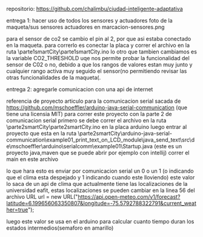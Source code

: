 repositorio: https://github.com/chalimbu/ciudad-inteligente-adaptativa


entrega 1: hacer uso de todos los sensores y actuadores
foto de la maqueta/sus sensores actuadores en marcacion-sensores.png

para el sensor de co2 se cambio el pin al 2, por que asi estaba conectado en la maqueta.
para correrlo es conectar la placa y correr el archivo en la ruta \parte1smartCity\parte1smartCity.ino
lo otro que tambien cambiamos es la variable CO2_THRESHOLD uqe nos permite probar la funcionalidad del sensor de C02 o no, debido a que los rangos de valores
estan muy junto y cualquier rango activa muy seguido el sensor(no permitiendo revisar las otras funcionalidades de la maqueta(.


entrega 2: agregarle comunicacion con una api de internet

referencia de proyecto articulo para la comunicacion serial sacada de https://github.com/mschoeffler/arduino-java-serial-communication (que tiene una licensia MIT)
para correr este proyecto con la parte 2 de comunicacion serial primero se debe correr el archivo en la ruta \parte2smartCity\parte2smartCity.ino en la placa
arduino luego entrar al proyecto que esta en la ruta \parte2smartCity\arduino-java-serial-communication\example01_print_text_on_LCD_module\java_send_text\src\de\mschoeffler\arduino\serialcomm\example01\Startup.java (este es un proyecto java,maven que se puede abrir por ejemplo con intellij) correr el main en este archivo

lo que hara esto es enviar por comunicacion serial un 0 o un 1 (o indicando que el clima esta despejado y 1 indicando cuando este lloviendo)
este valor lo saca de un api de clima que actualmente tiene las localizaciones de la universidad eafit, estas localizaciones se pueden cambiar en 
la linea 56 del archivo URL url = new URL("https://api.open-meteo.com/v1/forecast?latitude=6.199656063350807&longitude=-75.5792788322791&current_weather=true"); 

luego este valor se usa en el arduino para calcular cuanto tiempo duran los estados intermedios(semaforo en amarillo)